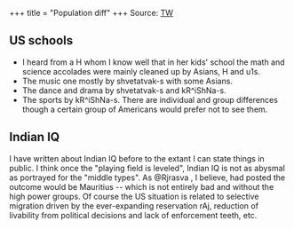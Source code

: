 +++
title = "Population diff"
+++
Source: [TW](https://x.com/blog_supplement/status/1872843764328493093)


## US schools
- I heard from a H whom I know well that in her kids' school the math and science accolades were mainly cleaned up by Asians, H and u1s. 
- The music one mostly by shvetatvak-s with some Asians.
- The dance and drama by shvetatvak-s and kR^iShNa-s. 
- The sports by kR^iShNa-s. There are individual and group differences though a certain group of Americans would prefer not to see them.

## Indian IQ
I have written about Indian IQ before to the extant I can state things in public. I think once the "playing field is leveled", Indian IQ is not as abysmal as portrayed for the "middle types". As @Rjrasva , I believe, had posted the outcome would be Mauritius -- which is not entirely bad and without the high power groups. Of course the US situation is related to selective migration driven by the ever-expanding reservation rAj, reduction of livability from political decisions and lack of enforcement teeth, etc.

